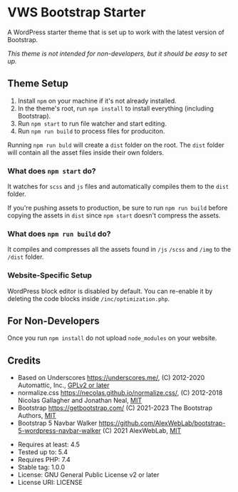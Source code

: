 # VWS Bootstrap Starter

A WordPress starter theme that is set up to work with the latest version of Bootstrap.

*This theme is not intended for non-developers, but it should be easy to set up.*

## Theme Setup

1. Install `npm` on your machine if it's not already installed.
2. In the theme's root, run `npm install` to install everything (including Bootstrap).
3. Run `npm start` to run file watcher and start editing.
4. Run `npm run build` to process files for produciton.

Running `npm run buld` will create a `dist` folder on the root. The `dist` folder will contain all the asset files inside their own folders. 

### What does `npm start` do?

It watches for `scss` and `js` files and automatically compiles them to the `dist` folder.

If you're pushing assets to production, be sure to run `npm run build` before copying the assets in `dist` since `npm start` doesn't compress the assets.

### What does `npm run build` do?

It compiles and compresses all the assets found in `/js` `/scss` and `/img` to the `/dist` folder.

### Website-Specific Setup

WordPress block editor is disabled by default. You can re-enable it by deleting the code blocks inside `/inc/optimization.php`.

## For Non-Developers

Once you run `npm install` do not upload `node_modules` on your website.

## Credits

* Based on Underscores https://underscores.me/, (C) 2012-2020 Automattic, Inc., [GPLv2 or later](https://www.gnu.org/licenses/gpl-2.0.html)
* normalize.css https://necolas.github.io/normalize.css/, (C) 2012-2018 Nicolas Gallagher and Jonathan Neal, [MIT](https://opensource.org/licenses/MIT)
* Bootstrap https://getbootstrap.com/ (C) 2021-2023 The Bootstrap Authors, [MIT](https://opensource.org/licenses/MIT)
* Bootstrap 5 Navbar Walker https://github.com/AlexWebLab/bootstrap-5-wordpress-navbar-walker (C) 2021 AlexWebLab, [MIT](https://opensource.org/licenses/MIT)

- Requires at least: 4.5
- Tested up to: 5.4
- Requires PHP: 7.4
- Stable tag: 1.0.0
- License: GNU General Public License v2 or later
- License URI: LICENSE
